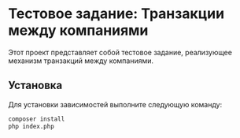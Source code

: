 # Тестовое задание: Транзакции между компаниями

Этот проект представляет собой тестовое задание, реализующее механизм транзакций между компаниями.

## Установка

Для установки зависимостей выполните следующую команду:

```bash
composer install
php index.php
